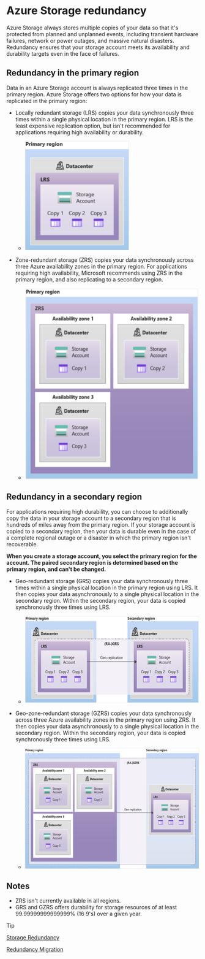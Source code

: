 # Azure Storage redundancy

Azure Storage always stores multiple copies of your data so that it's protected from planned and unplanned events, including transient hardware failures, network or power outages, and massive natural disasters. Redundancy ensures that your storage account meets its availability and durability targets even in the face of failures.

## Redundancy in the primary region

Data in an Azure Storage account is always replicated three times in the primary region. Azure Storage offers two options for how your data is replicated in the primary region:

- Locally redundant storage (LRS) copies your data synchronously three times within a single physical location in the primary region. LRS is the least expensive replication option, but isn't recommended for applications requiring high availability or durability.
  - <img src="./img/lrs.png" width="273" height="285">

- Zone-redundant storage (ZRS) copies your data synchronously across three Azure availability zones in the primary region. For applications requiring high availability, Microsoft recommends using ZRS in the primary region, and also replicating to a secondary region.
  - <img src="./img/zrs.png" width="503" height="500">

## Redundancy in a secondary region

For applications requiring high durability, you can choose to additionally copy the data in your storage account to a secondary region that is hundreds of miles away from the primary region. If your storage account is copied to a secondary region, then your data is durable even in the case of a complete regional outage or a disaster in which the primary region isn't recoverable.

**When you create a storage account, you select the primary region for the account. The paired secondary region is determined based on the primary region, and can't be changed.**

- Geo-redundant storage (GRS) copies your data synchronously three times within a single physical location in the primary region using LRS. It then copies your data asynchronously to a single physical location in the secondary region. Within the secondary region, your data is copied synchronously three times using LRS.
  - <img src="./img/grs.png" width="561" height="229">

- Geo-zone-redundant storage (GZRS) copies your data synchronously across three Azure availability zones in the primary region using ZRS. It then copies your data asynchronously to a single physical location in the secondary region. Within the secondary region, your data is copied synchronously three times using LRS.
  - <img src="./img/gzrs.png" width="561" height="316">

## Notes

- ZRS isn't currently available in all regions.
- GRS and GZRS offers durability for storage resources of at least 99.99999999999999% (16 9's) over a given year.

>[!TIP]
>[Storage Redundancy](https://learn.microsoft.com/en-us/azure/storage/common/storage-redundancy)
>
>[Redundancy Migration](https://learn.microsoft.com/en-us/azure/storage/common/redundancy-migration)
